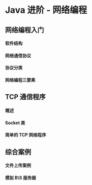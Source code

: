 # Java 进阶 - 网络编程

## 网络编程入门

#### 软件结构



#### 网络通信协议



#### 协议分类



#### 网络编程三要素





## TCP 通信程序



#### 概述



#### Socket 类



#### 简单的 TCP 网络程序



## 综合案例



#### 文件上传案例





#### 模拟 B\S 服务器

